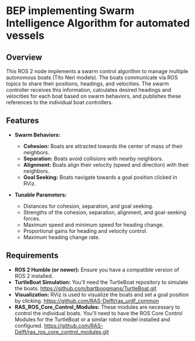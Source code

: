 # BEP implementing Swarm Intelligence Algorithm for automated vessels

## Overview
This ROS 2 node implements a swarm control algorithm to manage multiple autonomous boats (Tito Neri models). The boats communicate via ROS topics to share their positions, headings, and velocities. The swarm controller receives this information, calculates desired headings and velocities for each boat based on swarm behaviors, and publishes these references to the individual boat controllers.

## Features

* **Swarm Behaviors:**
    * **Cohesion:** Boats are attracted towards the center of mass of their neighbors.
    * **Separation:** Boats avoid collisions with nearby neighbors.
    * **Alignment:** Boats align their velocity (speed and direction) with their neighbors.
    * **Goal Seeking:** Boats navigate towards a goal position clicked in RViz.

* **Tunable Parameters:**
    * Distances for cohesion, separation, and goal seeking.
    * Strengths of the cohesion, separation, alignment, and goal-seeking forces.
    * Maximum speed and minimum speed for heading change.
    * Proportional gains for heading and velocity control.
    * Maximum heading change rate.

## Requirements

* **ROS 2 Humble (or newer):** Ensure you have a compatible version of ROS 2 installed.
* **TurtleBoat Simulation:** You'll need the TurtleBoat repository to simulate the boats. https://github.com/bartboogmans/TurtleBoat.git
* **Visualization:** RViz is used to visualize the boats and set a goal position by clicking.
https://github.com/RAS-Delft/ras_urdf_common
* **RAS_ROS_Core_Control_Modules:** These modules are necessary to control the individual boats. You'll need to have the ROS Core Control Modules for the TurtleBoat or a similar robot model installed and configured.
https://github.com/RAS-Delft/ras_ros_core_control_modules.git


